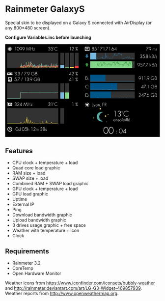 # Rainmeter GalaxyS

Special skin to be displayed on a Galaxy S connected with AirDisplay (or any 800*480 screen).

**Configure Variables.inc before launching**

![screenshot](Screenshot.png)

## Features

 * CPU clock + temperature + load
 * Quad core load graphic
 * RAM size + load
 * SWAP size + load
 * Combined RAM + SWAP load graphic
 * GPU clock + temperature + load
 * GPU load graphic
 * Uptime
 * External IP
 * Ping
 * Download bandwidth graphic
 * Upload bandwidth graphic
 * 3 drives usage graphic + free space
 * Weather with temperature + icon
 * Clock
 
## Requirements

 * Rainmeter 3.2
 * CoreTemp
 * Open Hardware Monitor
 

Weather icons from https://www.iconfinder.com/iconsets/bubbly-weather and http://rainmeter.deviantart.com/art/LG-G3-Widget-469857939.  
Weather reports from http://www.openweathermap.org.